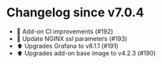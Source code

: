 # Changelog since v7.0.4
- 🚀 Add-on CI improvements (#192) 
- 🔑 Update NGINX ssl parameters (#193) 
- ⬆️ Upgrades Grafana to v8.1.1 (#191) 
- ⬆️ Upgrades add-on base image to v4.2.3 (#190) 
